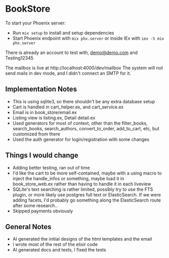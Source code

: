 # BookStore

To start your Phoenix server:

  * Run `mix setup` to install and setup dependencies
  * Start Phoenix endpoint with `mix phx.server` or inside IEx with `iex -S mix phx.server`

There is already an account to test with, demo@demo.com and Testing12345

The mailbox is live at http://localhost:4000/dev/mailbox
The system will not send mails in dev mode, and I didn't connect an SMTP for it.

## Implementation Notes

  * This is using sqlite3, so there shouldn't be any extra database setup
  * Cart is handled in cart_helper.ex, and cart_service.ex 
  * Email is in book_store/email.ex
  * Listing view is listing.ex, Detail detail.ex
  * Used generators for most of context, other than the filter_books, search_books, search_authors, convert_to_order, add_to_cart, etc, but customized from there
  * Used the auth generator for login/registration with some changes
  
## Things I would change

  * Adding better testing, ran out of time
  * I'd like the cart to be more self-contained, maybe with a using macro to inject the handle_infos or something, maybe load it in book_store_web.ex rather than having to handle it in each liveview
  * SQLite's text searching is rather limited, possibly try to use the FTS plugin, or more likely use postgres full text or ElasticSearch. If we were adding facets, I'd probably go something along the ElasticSearch route after some research..
  * Skipped payments obviously

## General Notes
  
  * AI generated the initial designs of the html templates and the email
  * I wrote most of the rest of the elixir code
  * AI generated docs and tests, I fixed the tests
